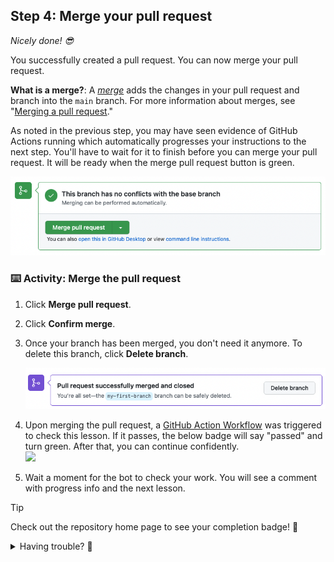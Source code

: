 ## Step 4: Merge your pull request

_Nicely done! :sunglasses:_

You successfully created a pull request. You can now merge your pull request.

**What is a merge?**: A _[merge](https://docs.github.com/en/get-started/quickstart/github-glossary#merge)_ adds the changes in your pull request and branch into the `main` branch. For more information about merges, see "[Merging a pull request](https://docs.github.com/en/pull-requests/collaborating-with-pull-requests/incorporating-changes-from-a-pull-request/merging-a-pull-request)."

As noted in the previous step, you may have seen evidence of GitHub Actions running which automatically progresses your instructions to the next step. You'll have to wait for it to finish before you can merge your pull request. It will be ready when the merge pull request button is green.

![screenshot of green merge pull request button](images/4-green-merge-pull-request.png)

### :keyboard: Activity: Merge the pull request

1. Click **Merge pull request**.
2. Click **Confirm merge**.
3. Once your branch has been merged, you don't need it anymore. To delete this branch, click **Delete branch**.

   ![screenshot showing delete branch button](images/4-delete-branch.png)

4. Upon merging the pull request, a [GitHub Action Workflow](https://docs.github.com/en/actions) was triggered to check this lesson.
If it passes, the below badge will say "passed" and turn green. After that, you can continue confidently.<br/>
  ![](../../../actions/workflows/4-merge-your-pull-request.yml/badge.svg?branch=my-first-branch)

5. Wait a moment for the bot to check your work. You will see a comment with progress info and the next lesson.

> [!TIP]
> Check out the repository home page to see your completion badge! 🎉

<details>
<summary>Having trouble? 🤷</summary><br/>

If you don't get feedback, here are some things to check:
- Make sure you completed the previous lessons. If they haven't passed, the merge button will be gray.

</details>
